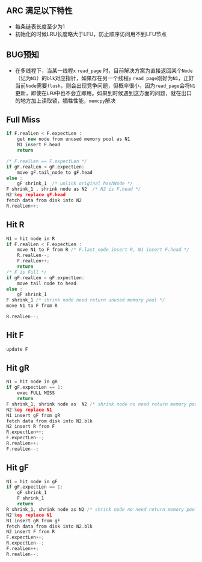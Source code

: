 <!--
 * @Description: 
 * @Author: Wangzhe
 * @Date: 2021-09-10 17:20:34
 * @LastEditors: Wangzhe
 * @LastEditTime: 2021-09-10 20:03:12
 * @FilePath: \src\doc\ARC_hit.md
-->

## ARC 满足以下特性

 - 每条链表长度至少为1
 - 初始化的时候LRU长度略大于LFU，防止顺序访问用不到LFU节点

## BUG预知

- 在多线程下，当某一线程`x` `read_page` 时，目前解决方案为直接返回某个`Node`（记为`N1`）的`blk`对应指针，如果存在另一个线程`y` `read_page`刚好为`N1`，正好当前`Node`需要`flush`，则会出现竞争问题，但概率很小，因为`read_page`会将`N1`更新，即使在`LFU`中也不会立即用。如果到时候遇到这方面的问题，就在出口的地方加上读取锁，牺牲性能，`memcpy`解决

## Full Miss

```cpp
if F.realLen < F.expectLen :
    get new node from unused memory pool as N1
    N1 insert F.head
    return

/* F.realLen == F.expectLen */
if gF.realLen < gF.expectLen:
    move gF.tail_node to gF.head
else :
    gF shrink_1  /* unlink original hashNode */
F shrink_1 , shrink node as N2  /* N2 is F.head */
N2'key replace gF.head
fetch data from disk into N2
R.realLen++;
```



## Hit R

```cpp
N1 = hit node in R
if F.realLen < F.expectLen :
    move N1 to F from R /* F.last_node insert R, N1 insert F.head */
    R.realLen--;
	F.realLen++;
    return
/* F is Full */
if gF.realLen < gF.expectLen:
    move tail node to head
else :
    gF shrink_1
F shrink_1 /* shrink node need return unused memory pool */
move N1 to F from R

R.realLen--;
```


## Hit F

```cpp
update F
```

## Hit gR
```cpp
N1 = hit node in gR
if gF.expectLen == 1:
    exec FULL MISS
    return 
F shrink_1, shrink node as  N2 /* shrink node no need return memory pool, directly N1 using */
N2'key replace N1
N1 insert gF from gR
fetch data from disk into N2.blk
N2 insert R from F
R.expectLen++;
F.expectLen--;
R.realLen++;
F.realLen--;
```

## Hit gF
```cpp
N1 = hit node in gF
if gF.expectLen == 1:
    gF shrink_1
    F shrink_1
    return 
R shrink_1, shrink node as N2 /* shrink node no need return memory pool, directly N1 using */
N2'key replace N1
N1 insert gR from gF
fetch data from disk into N2.blk
N2 insert F from R
F.expectLen++;
R.expectLen--;
F.realLen++;
R.realLen--;
```


